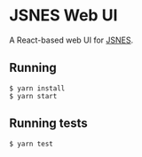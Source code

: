 # JSNES Web UI

A React-based web UI for [JSNES](https://github.com/bfirsh/jsnes).

## Running

    $ yarn install
    $ yarn start

## Running tests

    $ yarn test
